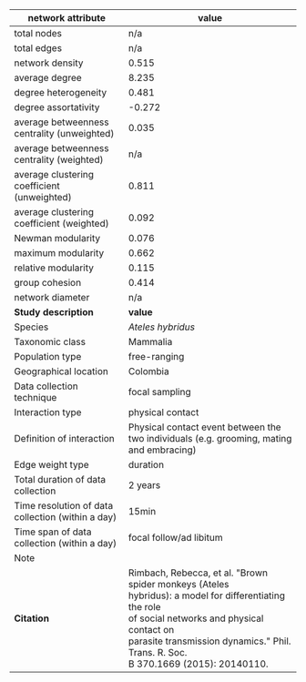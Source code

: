 network attribute|value
---|---
total nodes|n/a
total edges|n/a
network density|0.515
average degree|8.235
degree heterogeneity|0.481
degree assortativity|-0.272
average betweenness centrality (unweighted)|0.035
average betweenness centrality (weighted)|n/a
average clustering coefficient (unweighted)|0.811
average clustering coefficient (weighted)|0.092
Newman modularity|0.076
maximum modularity|0.662
relative modularity|0.115
group cohesion|0.414
network diameter|n/a
**Study description**|**value**
Species|*Ateles hybridus*
Taxonomic class|Mammalia
Population type|free-ranging
Geographical location|Colombia
Data collection technique|focal sampling
Interaction type|physical contact
Definition of interaction|Physical contact event between the two individuals (e.g. grooming, mating and embracing)
Edge weight type|duration
Total duration of data collection|2 years
Time resolution of data collection (within a day)|15min
Time span of data collection (within a day)|focal follow/ad libitum
Note|
**Citation** | Rimbach, Rebecca, et al. "Brown spider monkeys (Ateles <br> hybridus): a model for differentiating the role <br> of social networks and physical contact on <br> parasite transmission dynamics." Phil. Trans. R. Soc. <br> B 370.1669 (2015): 20140110.